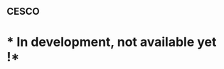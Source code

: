 ## CESCO

# * In development, not available yet !*

<!-- ⚠️ Right now, Cesco is only in french, but, in future updates, it will be multy-languages ⚠️



## Why Cesco ?
* ### Cesco is **free** and **open source**.
  * The philosophy of Cesco is to want a **more open internet**, in a **spirit of exchange** and not of profits.
  * Cesco does not have and **will never have advertising**
* ### Cesco is focused on **privacy** : 
  * Unlike many other social networks, Cesco **does not collect any personal data about you**.
  * Many social networks have personalized recommendations, based on collected personal data. **On cescosit, you can choose the order of the posts with the click of a button**.
* ### Cesco thinks that everyone has the right to **express himself**.
  * We let **everyone have their say**, regardless of their opinion.
  * Everybody can say his opinion, but it doesn't mean that you can say what you want against someone, that's why we have very clear [rules](https://rmbi.ch/Cesco/pages/rules.html) on the subject.

### Enjoy 😁!!

You need first to setup Apache, mysql, php
### Clone Cesco from github :
```bash
git clone https://github.com/asterjdm/cesco.git cesco
```
### Import mysql required tables :
- You can import the cesco's mysql table from the `db.sql`

### Create config.php :
- Create a new file in the cesco directory called `config.php`. You can copy and paste `config.example.php` content for example.





[![Star History Chart](https://api.star-history.com/svg?repos=asterjdm/CescoV2&type=Date)](https://star-history.com/#bytebase/star-history&Date) -->
